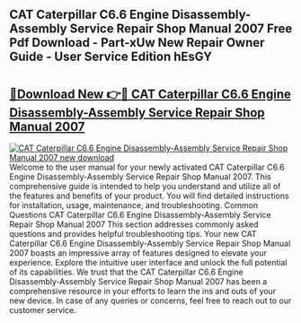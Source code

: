 ## CAT Caterpillar C6.6 Engine Disassembly-Assembly Service Repair Shop Manual 2007 Free Pdf Download - Part-xUw New Repair Owner Guide - User Service Edition hEsGY

# <h2><a href="http://bc6160.oget.top/?id=CAT+Caterpillar+C6.6+Engine+Disassembly-Assembly+Service+Repair+Shop+Manual+2007">🔗Download New 👉🔴 CAT Caterpillar C6.6 Engine Disassembly-Assembly Service Repair Shop Manual 2007</a></h2>

[![CAT Caterpillar C6.6 Engine Disassembly-Assembly Service Repair Shop Manual 2007 new download](https://i.imgur.com/5g1atiW.png)](http://bc6160.oget.top/?id=CAT+Caterpillar+C6.6+Engine+Disassembly-Assembly+Service+Repair+Shop+Manual+2007)
Welcome to the user manual for your newly activated CAT Caterpillar C6.6 Engine Disassembly-Assembly Service Repair Shop Manual 2007. This comprehensive guide is intended to help you understand and utilize all of the features and benefits of your product. You will find detailed instructions for installation, usage, maintenance, and troubleshooting. Common Questions CAT Caterpillar C6.6 Engine Disassembly-Assembly Service Repair Shop Manual 2007 This section addresses commonly asked questions and provides helpful troubleshooting tips. Your new CAT Caterpillar C6.6 Engine Disassembly-Assembly Service Repair Shop Manual 2007 boasts an impressive array of features designed to elevate your experience. Explore the intuitive user interface and unlock the full potential of its capabilities. We trust that the CAT Caterpillar C6.6 Engine Disassembly-Assembly Service Repair Shop Manual 2007 has been a comprehensive resource in your efforts to learn the ins and outs of your new device. In case of any queries or concerns, feel free to reach out to our customer service.
